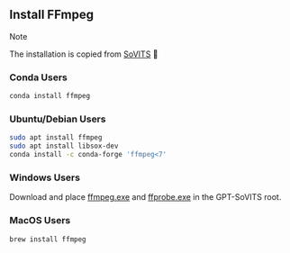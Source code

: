 ## Install FFmpeg

> [!Note]
> The installation is copied from [SoVITS](https://github.com/RVC-Boss/GPT-SoVITS) 🤗

### Conda Users

```bash
conda install ffmpeg
```

### Ubuntu/Debian Users

```bash
sudo apt install ffmpeg
sudo apt install libsox-dev
conda install -c conda-forge 'ffmpeg<7'
```

### Windows Users

Download and place [ffmpeg.exe](https://huggingface.co/lj1995/VoiceConversionWebUI/blob/main/ffmpeg.exe) and [ffprobe.exe](https://huggingface.co/lj1995/VoiceConversionWebUI/blob/main/ffprobe.exe) in the GPT-SoVITS root.

### MacOS Users
```bash
brew install ffmpeg
```

